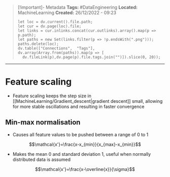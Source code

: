 > [!important]- Metadata
> **Tags:** #DataEngineering
> **Located:** MachineLearning
> **Created:** 26/12/2022 - 09:23
> ```dataviewjs
>let loc = dv.current().file.path;
>let cur = dv.page(loc).file;
>let links = cur.inlinks.concat(cur.outlinks).array().map(p => p.path);
>let paths = new Set(links.filter(p => !p.endsWith(".png")));
>paths.delete(loc);
>dv.table(["Connections",  "Tags"], dv.array(Array.from(paths)).map(p => [
>   dv.fileLink(p),dv.page(p).file.tags.join("")]).slice(0, 20));
> ```

___
# Feature scaling
- Feature scaling keeps the step size in [[MachineLearning/Gradient_descent|gradient descent]] small, allowing for more stable oscillations and resulting in faster convergence
## Min-max normalisation 
- Causes all feature values to be pushed between a range of 0 to 1

$$\mathcal{x'}=\frac{x-x_{min}}{x_{max}-x_{min}}$$


- Makes the mean 0 and standard deviation 1, useful when normally distributed data is assumed 

$$\mathcal{x'}=\frac{x-\overline{x}}{\sigma}$$